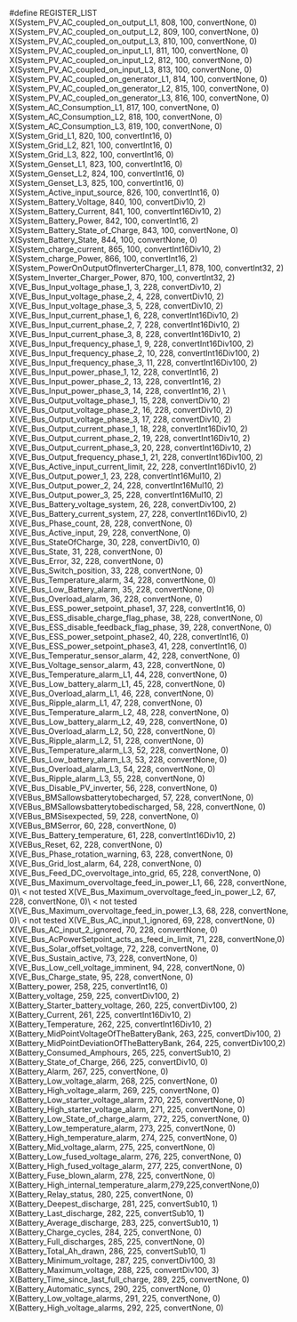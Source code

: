 #define REGISTER_LIST                                             \
  X(System_PV_AC_coupled_on_output_L1, 808, 100, convertNone, 0)         \
  X(System_PV_AC_coupled_on_output_L2, 809, 100, convertNone, 0)         \
  X(System_PV_AC_coupled_on_output_L3, 810, 100, convertNone, 0)         \
  X(System_PV_AC_coupled_on_input_L1, 811, 100, convertNone, 0)          \
  X(System_PV_AC_coupled_on_input_L2, 812, 100, convertNone, 0)          \
  X(System_PV_AC_coupled_on_input_L3, 813, 100, convertNone, 0)          \
  X(System_PV_AC_coupled_on_generator_L1, 814, 100, convertNone, 0)      \
  X(System_PV_AC_coupled_on_generator_L2, 815, 100, convertNone, 0)      \
  X(System_PV_AC_coupled_on_generator_L3, 816, 100, convertNone, 0)      \
  X(System_AC_Consumption_L1, 817, 100, convertNone, 0)                  \
  X(System_AC_Consumption_L2, 818, 100, convertNone, 0)                  \
  X(System_AC_Consumption_L3, 819, 100, convertNone, 0)                  \
  X(System_Grid_L1, 820, 100, convertInt16, 0)                           \
  X(System_Grid_L2, 821, 100, convertInt16, 0)                           \
  X(System_Grid_L3, 822, 100, convertInt16, 0)                           \
  X(System_Genset_L1, 823, 100, convertInt16, 0)                         \
  X(System_Genset_L2, 824, 100, convertInt16, 0)                         \
  X(System_Genset_L3, 825, 100, convertInt16, 0)                         \
  X(System_Active_input_source, 826, 100, convertInt16, 0)               \
  X(System_Battery_Voltage, 840, 100, convertDiv10, 2)                   \
  X(System_Battery_Current, 841, 100, convertInt16Div10, 2)              \
  X(System_Battery_Power, 842, 100, convertInt16, 2)                     \
  X(System_Battery_State_of_Charge, 843, 100, convertNone, 0)            \
  X(System_Battery_State, 844, 100, convertNone, 0)                      \
  X(System_charge_current, 865, 100, convertInt16Div10, 2)               \
  X(System_charge_Power, 866, 100, convertInt16, 2)                      \
  X(System_PowerOnOutputOfInverterCharger_L1, 878, 100, convertInt32, 2) \
  X(System_Inverter_Charger_Power, 870, 100, convertInt32, 2)            \
  X(VE_Bus_Input_voltage_phase_1, 3, 228, convertDiv10, 2)               \
  X(VE_Bus_Input_voltage_phase_2, 4, 228, convertDiv10, 2)               \
  X(VE_Bus_Input_voltage_phase_3, 5, 228, convertDiv10, 2)               \
  X(VE_Bus_Input_current_phase_1, 6, 228, convertInt16Div10, 2)          \
  X(VE_Bus_Input_current_phase_2, 7, 228, convertInt16Div10, 2)          \
  X(VE_Bus_Input_current_phase_3, 8, 228, convertInt16Div10, 2)          \
  X(VE_Bus_Input_frequency_phase_1, 9, 228, convertInt16Div100, 2)       \
  X(VE_Bus_Input_frequency_phase_2, 10, 228, convertInt16Div100, 2)      \
  X(VE_Bus_Input_frequency_phase_3, 11, 228, convertInt16Div100, 2)      \
  X(VE_Bus_Input_power_phase_1, 12, 228, convertInt16, 2)                \
  X(VE_Bus_Input_power_phase_2, 13, 228, convertInt16, 2)                \
  X(VE_Bus_Input_power_phase_3, 14, 228, convertInt16, 2)                \   
  X(VE_Bus_Output_voltage_phase_1, 15, 228, convertDiv10, 2)             \
  X(VE_Bus_Output_voltage_phase_2, 16, 228, convertDiv10, 2)             \
  X(VE_Bus_Output_voltage_phase_3, 17, 228, convertDiv10, 2)             \
  X(VE_Bus_Output_current_phase_1, 18, 228, convertInt16Div10, 2)        \
  X(VE_Bus_Output_current_phase_2, 19, 228, convertInt16Div10, 2)        \
  X(VE_Bus_Output_current_phase_3, 20, 228, convertInt16Div10, 2)        \
  X(VE_Bus_Output_frequency_phase_1, 21, 228, convertInt16Div100, 2)     \
  X(VE_Bus_Active_input_current_limit, 22, 228, convertInt16Div10, 2)    \
  X(VE_Bus_Output_power_1, 23, 228, convertInt16Mul10, 2)                \
  X(VE_Bus_Output_power_2, 24, 228, convertInt16Mul10, 2)                \
  X(VE_Bus_Output_power_3, 25, 228, convertInt16Mul10, 2)                \
  X(VE_Bus_Battery_voltage_system, 26, 228, convertDiv100, 2)            \
  X(VE_Bus_Battery_current_system, 27, 228, convertInt16Div10, 2)        \
  X(VE_Bus_Phase_count, 28, 228, convertNone, 0)                         \
  X(VE_Bus_Active_input, 29, 228, convertNone, 0)                        \
  X(VE_Bus_StateOfCharge, 30, 228, convertDiv10, 0)                      \
  X(VE_Bus_State, 31, 228, convertNone, 0)                               \
  X(VE_Bus_Error, 32, 228, convertNone, 0)                               \
  X(VE_Bus_Switch_position, 33, 228, convertNone, 0)                     \
  X(VE_Bus_Temperature_alarm, 34, 228, convertNone, 0)                   \
  X(VE_Bus_Low_Battery_alarm, 35, 228, convertNone, 0)                   \
  X(VE_Bus_Overload_alarm, 36, 228, convertNone, 0)                      \
  X(VE_Bus_ESS_power_setpoint_phase1, 37, 228, convertInt16, 0)          \
  X(VE_Bus_ESS_disable_charge_flag_phase, 38, 228, convertNone, 0)       \
  X(VE_Bus_ESS_disable_feedback_flag_phase, 39, 228, convertNone, 0)     \
  X(VE_Bus_ESS_power_setpoint_phase2, 40, 228, convertInt16, 0)          \
  X(VE_Bus_ESS_power_setpoint_phase3, 41, 228, convertInt16, 0)          \
  X(VE_Bus_Temperatur_sensor_alarm, 42, 228, convertNone, 0)             \
  X(VE_Bus_Voltage_sensor_alarm, 43, 228, convertNone, 0)                \
  X(VE_Bus_Temperature_alarm_L1, 44, 228, convertNone, 0)                \
  X(VE_Bus_Low_battery_alarm_L1, 45, 228, convertNone, 0)                \
  X(VE_Bus_Overload_alarm_L1, 46, 228, convertNone, 0)                   \
  X(VE_Bus_Ripple_alarm_L1, 47, 228, convertNone, 0)                     \
  X(VE_Bus_Temperature_alarm_L2, 48, 228, convertNone, 0)                \
  X(VE_Bus_Low_battery_alarm_L2, 49, 228, convertNone, 0)                \
  X(VE_Bus_Overload_alarm_L2, 50, 228, convertNone, 0)                   \
  X(VE_Bus_Ripple_alarm_L2, 51, 228, convertNone, 0)                     \
  X(VE_Bus_Temperature_alarm_L3, 52, 228, convertNone, 0)                \
  X(VE_Bus_Low_battery_alarm_L3, 53, 228, convertNone, 0)                \
  X(VE_Bus_Overload_alarm_L3, 54, 228, convertNone, 0)                   \
  X(VE_Bus_Ripple_alarm_L3, 55, 228, convertNone, 0)                     \
  X(VE_Bus_Disable_PV_inverter, 56, 228, convertNone, 0)                 \
  X(VEBus_BMSallowsbatterytobecharged, 57, 228, convertNone, 0)          \
  X(VEBus_BMSallowsbatterytobedischarged, 58, 228, convertNone, 0)       \
  X(VEBus_BMSisexpected, 59, 228, convertNone, 0)                        \
  X(VEBus_BMSerror, 60, 228, convertNone, 0)                             \
  X(VE_Bus_Battery_temperature, 61, 228, convertInt16Div10, 2)           \
  X(VEBus_Reset, 62, 228, convertNone, 0)                                \
  X(VE_Bus_Phase_rotation_warning, 63, 228, convertNone, 0)              \
  X(VE_Bus_Grid_lost_alarm, 64, 228, convertNone, 0)                     \
  X(VE_Bus_Feed_DC_overvoltage_into_grid, 65, 228, convertNone, 0)       \
  X(VE_Bus_Maximum_overvoltage_feed_in_power_L1, 66, 228, convertNone, 0)\   < not tested
  X(VE_Bus_Maximum_overvoltage_feed_in_power_L2, 67, 228, convertNone, 0)\   < not tested
  X(VE_Bus_Maximum_overvoltage_feed_in_power_L3, 68, 228, convertNone, 0)\   < not tested
  X(VE_Bus_AC_input_1_ignored, 69, 228, convertNone, 0)                  \
  X(VE_Bus_AC_input_2_ignored, 70, 228, convertNone, 0)                  \
  X(VE_Bus_AcPowerSetpoint_acts_as_feed_in_limit, 71, 228, convertNone,0)\
  X(VE_Bus_Solar_offset_voltage, 72, 228, convertNone, 0)                \
  X(VE_Bus_Sustain_active, 73, 228, convertNone, 0)                      \
  X(VE_Bus_Low_cell_voltage_imminent, 94, 228, convertNone, 0)           \
  X(VE_Bus_Charge_state, 95, 228, convertNone, 0)                        \
  X(Battery_power, 258, 225, convertInt16, 0)                            \
  X(Battery_voltage, 259, 225, convertDiv100, 2)                         \
  X(Battery_Starter_battery_voltage, 260, 225, convertDiv100, 2)         \
  X(Battery_Current, 261, 225, convertInt16Div10, 2)                     \
  X(Battery_Temperature, 262, 225, convertInt16Div10, 2)                 \
  X(Battery_MidPointVoltageOfTheBatteryBank, 263, 225, convertDiv100, 2) \
  X(Battery_MidPointDeviationOfTheBatteryBank, 264, 225, convertDiv100,2)\
  X(Battery_Consumed_Amphours, 265, 225, convertSub10, 2)                \
  X(Battery_State_of_Charge, 266, 225, convertDiv10, 0)                  \
  X(Battery_Alarm, 267, 225, convertNone, 0)                             \
  X(Battery_Low_voltage_alarm, 268, 225, convertNone, 0)                 \
  X(Battery_High_voltage_alarm, 269, 225, convertNone, 0)                \
  X(Battery_Low_starter_voltage_alarm, 270, 225, convertNone, 0)         \
  X(Battery_High_starter_voltage_alarm, 271, 225, convertNone, 0)        \
  X(Battery_Low_State_of_charge_alarm, 272, 225, convertNone, 0)         \
  X(Battery_Low_temperature_alarm, 273, 225, convertNone, 0)             \
  X(Battery_High_temperature_alarm, 274, 225, convertNone, 0)            \
  X(Battery_Mid_voltage_alarm, 275, 225, convertNone, 0)                 \
  X(Battery_Low_fused_voltage_alarm, 276, 225, convertNone, 0)           \
  X(Battery_High_fused_voltage_alarm, 277, 225, convertNone, 0)          \
  X(Battery_Fuse_blown_alarm, 278, 225, convertNone, 0)                  \
  X(Battery_High_internal_temperature_alarm,279,225,convertNone,0)       \
  X(Battery_Relay_status, 280, 225, convertNone, 0)                      \
  X(Battery_Deepest_discharge, 281, 225, convertSub10, 1)                \
  X(Battery_Last_discharge, 282, 225, convertSub10, 1)                   \
  X(Battery_Average_discharge, 283, 225, convertSub10, 1)                \
  X(Battery_Charge_cycles, 284, 225, convertNone, 0)                     \
  X(Battery_Full_discharges, 285, 225, convertNone, 0)                   \
  X(Battery_Total_Ah_drawn, 286, 225, convertSub10, 1)                   \
  X(Battery_Minimum_voltage, 287, 225, convertDiv100, 3)                 \
  X(Battery_Maximum_voltage, 288, 225, convertDiv100, 3)                 \
  X(Battery_Time_since_last_full_charge, 289, 225, convertNone, 0)       \
  X(Battery_Automatic_syncs, 290, 225, convertNone, 0)                   \
  X(Battery_Low_voltage_alarms, 291, 225, convertNone, 0)                \
  X(Battery_High_voltage_alarms, 292, 225, convertNone, 0)



  
